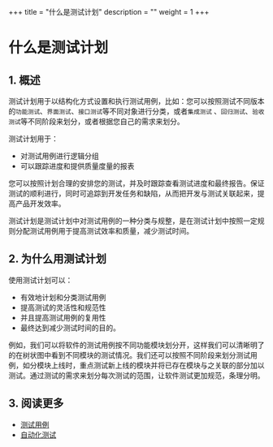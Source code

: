 +++
title = "什么是测试计划"
description = ""
weight = 1
+++

# 什么是测试计划

## 1. 概述

测试计划用于以结构化方式设置和执行测试用例，比如：您可以按照测试不同版本的`功能测试`、`界面测试`、`接口测试`等不同对象进行分类，或者`集成测试` 、`回归测试`、`验收测试`等不同阶段来划分，或者根据您自己的需求来划分。

测试计划用于：

- 对测试用例进行逻辑分组
- 可以跟踪进度和提供质量度量的报表

您可以按照计划合理的安排您的测试，并及时跟踪查看测试进度和最终报告。保证测试的顺利进行，同时可追踪到开发任务和缺陷，从而把开发与测试关联起来，提高产品开发效率。

测试计划是测试计划中对测试用例的一种分类与规整，是在测试计划中按照一定规则分配测试用例用于提高测试效率和质量，减少测试时间。

## 2. 为什么用测试计划

使用测试计划可以：

- 有效地计划和分类测试用例
- 提高测试的灵活性和规范性
- 并且提高测试用例的复用性
- 最终达到减少测试时间的目的。

例如，我们可以将软件的测试用例按不同功能模块划分开，这样我们可以清晰明了的在树状图中看到不同模块的测试情况。我们还可以按照不同阶段来划分测试用例，如分模块上线时，重点测试新上线的模块并将已存在模块与之关联的部分加以测试。通过测试的需求来划分每次测试的范围，让软件测试更加规范，条理分明。

## 3. 阅读更多

- [测试用例](../../store/whatisstore)
- [自动化测试](../../automation)